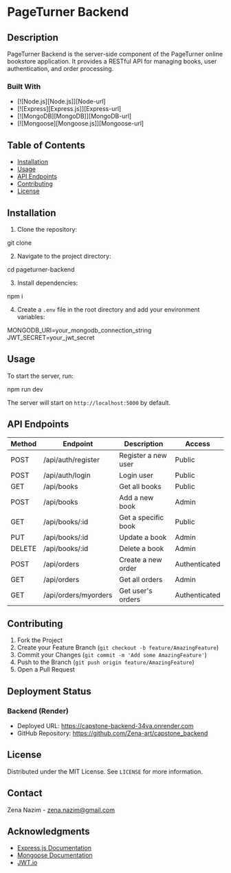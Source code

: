 # PageTurner Backend


## Description

PageTurner Backend is the server-side component of the PageTurner online bookstore application. It provides a RESTful API for managing books, user authentication, and order processing.


### Built With

* [![Node.js][Node.js]][Node-url]
* [![Express][Express.js]][Express-url]
* [![MongoDB][MongoDB]][MongoDB-url]
* [![Mongoose][Mongoose.js]][Mongoose-url]

## Table of Contents

- [Installation](#installation)
- [Usage](#usage)
- [API Endpoints](#api-endpoints)
- [Contributing](#contributing)
- [License](#license)

## Installation

1. Clone the repository:

git clone 


2. Navigate to the project directory:

cd pageturner-backend


3. Install dependencies:

npm i


4. Create a `.env` file in the root directory and add your environment variables:

MONGODB_URI=your_mongodb_connection_string
JWT_SECRET=your_jwt_secret


## Usage

To start the server, run:
 
npm run dev


The server will start on `http://localhost:5000` by default.

## API Endpoints

| Method | Endpoint | Description | Access |
|--------|----------|-------------|--------|
| POST | /api/auth/register | Register a new user | Public |
| POST | /api/auth/login | Login user | Public |
| GET | /api/books | Get all books | Public |
| POST | /api/books | Add a new book | Admin |
| GET | /api/books/:id | Get a specific book | Public |
| PUT | /api/books/:id | Update a book | Admin |
| DELETE | /api/books/:id | Delete a book | Admin |
| POST | /api/orders | Create a new order | Authenticated |
| GET | /api/orders | Get all orders | Admin |
| GET | /api/orders/myorders | Get user's orders | Authenticated |

## Contributing

1. Fork the Project
2. Create your Feature Branch (`git checkout -b feature/AmazingFeature`)
3. Commit your Changes (`git commit -m 'Add some AmazingFeature'`)
4. Push to the Branch (`git push origin feature/AmazingFeature`)
5. Open a Pull Request

## Deployment Status

### Backend (Render)
- Deployed URL: https://capstone-backend-34va.onrender.com
- GitHub Repository: https://github.com/Zena-art/capstone_backend

## License

Distributed under the MIT License. See `LICENSE` for more information.

## Contact

Zena Nazim - [zena.nazim@gmail.com](mailto:your-email@example.com)



## Acknowledgments

- [Express.js Documentation](https://expressjs.com/)
- [Mongoose Documentation](https://mongoosejs.com/docs/)
- [JWT.io](https://jwt.io/)